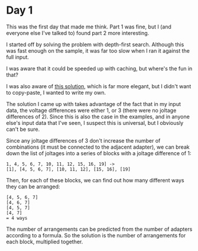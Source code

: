 # Day 1
This was the first day that made me think. Part 1 was fine, but I (and everyone else I've talked to) found part 2 more interesting.

I started off by solving the problem with depth-first search. Although this was fast enough on the sample, it was far too slow when I ran it against the full input.

I was aware that it could be speeded up with caching, but where's the fun in that?

I was also aware of [this solution](https://github.com/elvinyhlee/advent-of-code-2020-python/blob/master/day10.py#L25-L26), which is far more elegant, but I didn't want to copy-paste, I wanted to write my own.

The solution I came up with takes advantage of the fact that in my input data, the voltage differences were either 1, or 3 (there were no joltage differences of 2). Since this is also the case in the examples, and in anyone else's input data that I've seen, I suspect this is universal, but I obviously can't be sure.

Since any joltage differences of 3 don't increase the number of combinations (it must be connected to the adjacent adapter), we can break down the list of joltages into a series of blocks with a joltage difference of 1:

```
1, 4, 5, 6, 7, 10, 11, 12, 15, 16, 19] ->
[1], [4, 5, 6, 7], [10, 11, 12], [15, 16], [19]
```

Then, for each of these blocks, we can find out how many different ways they can be arranged:

```
[4, 5, 6, 7]
[4, 6, 7]
[4, 5, 7]
[4, 7]
= 4 ways
```

The number of arrangements can be predicted from the number of adapters according to a formula. So the solution is the number of arrangements for each block, multiplied together.